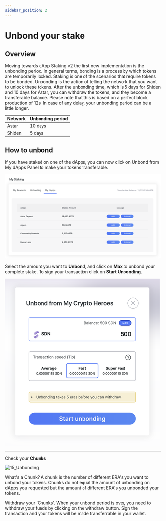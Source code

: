 ```yaml
---
sidebar_position: 2
---
```


# Unbond your stake

## Overview

Moving towards dApp Staking v2 the first new implementation is the unbonding period. In general terms, bonding is a process by which tokens are temporarily locked. Staking is one of the scenarios that require tokens to be bonded. Unbonding is the action of telling the network that you want to unlock these tokens. After the unbonding time, which is 5 days for Shiden and 10 days for Astar, you can withdraw the tokens, and they become a transferable balance. Please note that this is based on a perfect block production of 12s. In case of any delay, your unbonding period can be a little longer.

| Network | Unbonding period |
| --- | --- |
| Astar | 10 days |
| Shiden | 5 days |

## How to unbond

If you have staked on one of the dApps, you can now click on Unbond from My dApps Panel to make your tokens transferable.

![16_MydApps](img/16_MydApps.png)

Select the amount you want to **Unbond**, and click on **Max** to unbond your complete stake. To sign your transaction click on **Start Unbonding**.

<img src="https://github.com/AstarNetwork/astar-docs/blob/main/docs/dapp-staking/for-stakers/img/20_unbonding_modal.png" width="500px"/>

---

Check your **Chunks**

<img width="1168" alt="15_Unbonding" src="https://user-images.githubusercontent.com/77480847/206512645-4ba23626-f4a5-4079-83a1-bc6027b13c5c.png"/>


What's a Chunk? A chunk is the number of different ERA's you want to unbond your tokens. Chunks do not equal the amount of unbonding on dApps you requested but the amount of different ERA's you unbonded your tokens.

Withdraw your 'Chunks'. When your unbond period is over, you need to withdraw your funds by clicking on the withdraw button. Sign the transaction and your tokens will be made transferrable in your wallet.


